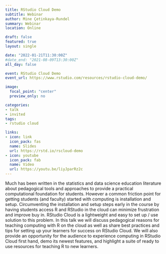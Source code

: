 ```yaml
---
title: RStudio Cloud Demo
subtitle: Webinar
author: Mine Çetinkaya-Rundel
summary: Webinar
location: Online

draft: false
featured: true
layout: single

date: "2022-01-21T11:30:00Z"
#date_end: "2021-08-09T13:30:00Z"
all_day: false

event: RStudio Cloud Demo
event_url: https://www.rstudio.com/resources/rstudio-cloud-demo/

image:
  focal_point: "center"
  preview_only: no

categories:
- talk
- invited
tags:
- rstudio cloud

links:
- icon: link
  icon_pack: fas
  name: Slides
  url: https://rstd.io/rscloud-demo
- icon: youtube
  icon_pack: fab
  name: Video
  url: https://youtu.be/liyJparRz2c
---
```


Much has been written in the statistics and data science education literature about pedagogical tools and approaches to provide a practical computational foundation for students. However a common friction point for getting students (and faculty) started with computing is installation and setup. Circumventing the installation and setup steps early in the course by having students access R and RStudio in the cloud can minimize frustration and improve buy in. RStudio Cloud is a lightweight and easy to set up / use solution to this problem. In this talk we will discuss pedagogical reasons for teaching computing with R on the cloud as well as share best practices and tips for setting up your learners for success on RStudio Cloud. We will also provide an opportunity for the audience to experience computing in RStudio Cloud first hand, demo its newest features, and highlight a suite of ready to use resources for teaching R to new learners.
